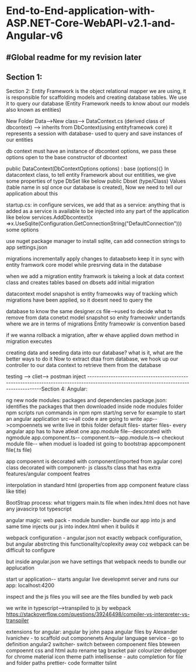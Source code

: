 # End-to-End-application-with-ASP.NET-Core-WebAPI-v2.1-and-Angular-v6
#Global readme for my revision later
----------------------------------------------------------------------------------------------------------------------------------------
Section 1:
----------------------------------------------------------------------------------------------------------------------------------------
Section 2:
Entity Framework is the object relational mapper we are using, it is responsible for scaffolding models and creating database tables.
We use it to query our database (Entity Framework needs to know about our models also known as entities)

New Folder Data-->New class--> DataContext.cs (derived class of dbcontext) --> inherits from DbContext(using entityframeowk core)
it represents a session with database- used to query and save instances of our entities

db context must have an instance of dbcontext options, we pass these options open to the base constructor of dbcontext

public DataContext(DbContextOptions<DataContext> options) : base (options){}
In datacontext class, to tell entity Framework about our entitities, we give some properties of type DbSet like below
public Dbset<Value> (type/Class) Values (table name in sql once our database is created), Now we need to tell our application about this

startup.cs: in configure services, we add that as a service: anything that is added as a service is available to be injected into any part of the application like below
services.AddDbcontext<DataContext>(x =>x.UseSqlite(Configuration.GetConnectionString("DefaultConnection")))
                                  some options
								  
use nuget package manager to install sqlite, can add connection strings to app settings.json

migrations incrementally apply changes to dataabseto keep it in sync with entity framwork core model while presrving data in the database

when we add a migration entity framwork is takeing a look at data context class and creates tables based on dbsets
add initial migration

datacontext model snapshot is entity frameowks way of tracking which migrations have been applied, so it doesnt need to query the 

database to know the same
designer.cs file-->used to decide what to remove from data conetxt model snapshot so enity frameowkr undertands where we are 
in terms of migrations
Entity frameowkr is convention based

if we wanna rollback a  migration, after w ehave applied down method in migration executes

creating data and seeding data into our database? what is it, what are the better ways to do it
Now to extract dtaa from database, we hook up our controller to our data context to retrieve them from the database


testing --> cliet--> postman
inject
----------------------------------------------------------------------------------------------------------------------------------------Section 4:
Angular:

ng new
node modules: packages and dependencies
package.json: identifies the packages that then downloaded inside node modules folder
npm scripts run commands in npm
npm start/ng serve for example to start an angular application
src-->all code e are going to write
app-->compoennets we write live in tbhis folder
default files- starter files- every angular app has to have atleat one app.module file--descorated with ngmodule
app.component.ts-- component.ts--app.module.ts-->
checkout module file--
when moduel is loaded ist going to bootstrap appcomponent file(.ts file)


app compoennt is decorated with component(imported from agular core)
class decorated with component- js class/ts class that has extra features/angular compoent featres

interpolation in standard html
(properties from app component feature class like title)

BootStrap process:
what triggers main.ts file when index.html does not have any javascirp tot typescript 


angular magic: web pack - module bundler- bundle our app into js and same time injects our js into index.html when it builds it

webpack configuration - angular.json not exactly webpack configuration, but angular abstrcting this functionality/coplexity away coz webpack can be difficult to configure

but inside angular.json we have settings that webpack needs to bundle our applucation

start ur application-- starts angular live developmnt server and runs our app: localhost:4200


inspect and the js files you will see are the files bundled by web pack


we write in typescript-->transpiled to js by webpack
https://stackoverflow.com/questions/39246498/compiler-vs-interpreter-vs-transpiler

extensions for angular: angular  by john papa
angular files by Alexander Ivanichev -  to scaffold out componenets
Angular language service - go to definition
angular2 switcher- switch between compoenent files bteween compoennt css and html
auto rename tag
bracket pair colourizer
debugger for chrome
material icon theme
path intellisense - auto completion for file and folder paths
prettier- code formatter
tslint

